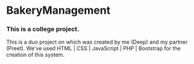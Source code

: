 # BakeryManagement

### This is a college project.

This is a duo project on which was created by me (Deep) and my partner (Preet). We've used HTML | CSS | JavaScript | PHP | Bootstrap for the creation of this system. 
